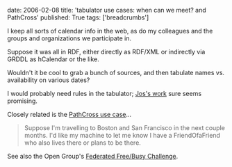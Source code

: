 date: 2006-02-08
title: 'tabulator use cases: when can we meet? and PathCross'
published: True
tags: ['breadcrumbs']

<p>I keep all sorts of calendar info in the web, as do my colleagues and the groups and organizations we participate in.</p>  <p>Suppose it was all in RDF, either directly as RDF/XML or indirectly via GRDDL as hCalendar or the like.</p>  <p>Wouldn&#39;t it be cool to grab a bunch of sources, and then tabulate names vs. availability on various dates?</p>  <p>I would probably need rules in the tabulator; <a href="http://lists.w3.org/Archives/Public/semantic-web/2006Feb/0019.html">Jos&#39;s work</a> sure seems promising.</p>  <p>Closely related is the <a href="http://esw.w3.org/topic/PathCross">PathCross use case</a>...</p>  <blockquote><p>Suppose I&#39;m travelling to Boston and San Francisco in the next couple months. I&#39;d like my machine to let me know I have a FriendOfaFriend who also lives there or plans to be there.</p></blockquote>   <p>See also the Open Group&#39;s <a href="http://www.opengroup.org/messaging/challenges/fb-challenge.htm">Federated Free/Busy Challenge</a>.</p> 